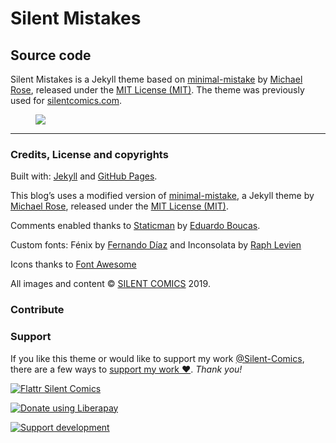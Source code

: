 Silent Mistakes
======================

## Source code

Silent Mistakes is a Jekyll theme based on [minimal-mistake](https://github.com/mmistakes/minimal-mistakes) by [Michael Rose](http://mademistakes.com), released under the [MIT License (MIT)](https://choosealicense.com/licenses/mit/). 
The theme was previously used for [silentcomics.com](https://silentcomics.com "SILENT COMICS blog"). 

<figure>
<a href="https://silentcomics.github.io/silent-mistakes/"><img src="https://silentcomics.github.io/silent-mistakes//images/index_silent-comics_BW.png"/></a>
</figure>

***

### Credits, License and copyrights
Built with: [Jekyll](https://jekyllrb.com "Jekyll") and [GitHub Pages](https://pages.github.com "GitHub Pages").

This blog’s uses a modified version of [minimal-mistake](https://github.com/mmistakes/minimal-mistakes), a Jekyll theme by [Michael Rose](http://mademistakes.com), released under the [MIT License (MIT)](https://choosealicense.com/licenses/mit/).

Comments enabled thanks to [Staticman](https://github.com/eduardoboucas/staticman) by [Eduardo Boucas](https://eduardoboucas.com).

Custom fonts: Fénix by [Fernando Díaz](https://ferfolio.carbonmade.com/projects/5510858) and Inconsolata by [Raph Levien](https://levien.com/type/myfonts/inconsolata.html)

Icons thanks to [Font Awesome](http://fontawesome.io)

All images and content © [SILENT COMICS](http://silent-comics.com) 2019.

### Contribute

### Support

If you like this theme or would like to support my work [@Silent-Comics](https://silent-comics.com), there are a few ways to [support my work ♥](https://silentcomics.com/lynchpin/). *Thank you!*

[![Flattr Silent Comics](http://silentcomics.com/images/flattr-badge-large.png)](https://flattr.com/@SILENT-COMICS)

<noscript><a href="https://liberapay.com/silentcomics/donate"><img alt="Donate using Liberapay" src="https://liberapay.com/assets/widgets/donate.svg"></a></noscript>

[![Support development][img-donate]][url-donate]

[img-donate]: https://img.shields.io/badge/donate-paypal-blue.svg?style=flat-square
[url-donate]: https://www.paypal.me/silentcomics
